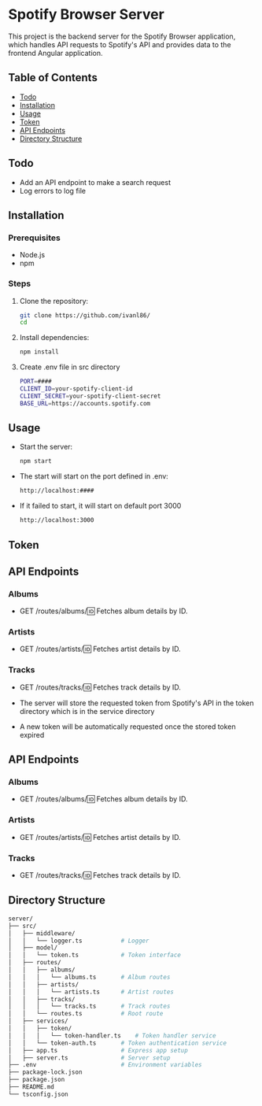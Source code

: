 # Spotify Browser Server

This project is the backend server for the Spotify Browser application, which handles API requests to Spotify's API and provides data to the frontend Angular application.

## Table of Contents

- [Todo](#todo)
- [Installation](#installation)
- [Usage](#usage)
- [Token](#token)
- [API Endpoints](#api-endpoints)
- [Directory Structure](#directory-structure)

## Todo

- Add an API endpoint to make a search request
- Log errors to log file

## Installation

### Prerequisites

- Node.js
- npm

### Steps

1. Clone the repository:
   ```sh
   git clone https://github.com/ivanl86/
   cd

2. Install dependencies:
    ```sh
    npm install

3. Create .env file in src directory
    ```sh
    PORT=####
    CLIENT_ID=your-spotify-client-id
    CLIENT_SECRET=your-spotify-client-secret
    BASE_URL=https://accounts.spotify.com

## Usage

- Start the server:
    ```sh
    npm start

- The start will start on the port defined in .env:
    ```sh
    http://localhost:####

- If it failed to start, it will start on default port 3000
    ```sh
    http://localhost:3000

## Token

## API Endpoints

### Albums

- GET /routes/albums/:id: Fetches album details by ID.

### Artists

- GET /routes/artists/:id: Fetches artist details by ID.

### Tracks

- GET /routes/tracks/:id: Fetches track details by ID.

- The server will store the requested token from Spotify's API in the token directory which is in the service directory
- A new token will be automatically requested once the stored token expired

## API Endpoints

### Albums

- GET /routes/albums/:id: Fetches album details by ID.

### Artists

- GET /routes/artists/:id: Fetches artist details by ID.

### Tracks

- GET /routes/tracks/:id: Fetches track details by ID.

## Directory Structure

```sh
server/
├── src/
│   ├── middleware/
│   │   └── logger.ts           # Logger
│   ├── model/
│   │   └── token.ts            # Token interface
│   ├── routes/
│   │   ├── albums/
│   │   │   └── albums.ts       # Album routes
│   │   ├── artists/
│   │   │   └── artists.ts      # Artist routes
│   │   ├── tracks/
│   │   │   └── tracks.ts       # Track routes
│   │   └── routes.ts           # Root route
│   ├── services/
│   │   ├── token/
│   │   │   └── token-handler.ts    # Token handler service
│   │   └── token-auth.ts       # Token authentication service
│   ├── app.ts                  # Express app setup
│   ├── server.ts               # Server setup
├── .env                        # Environment variables
├── package-lock.json
├── package.json
├── README.md
└── tsconfig.json
```
